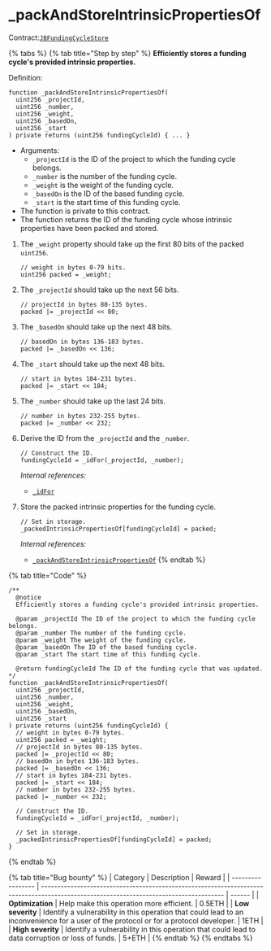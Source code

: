 # \_packAndStoreIntrinsicPropertiesOf

Contract:[`JBFundingCycleStore`](../)​

{% tabs %}
{% tab title="Step by step" %}
**Efficiently stores a funding cycle's provided intrinsic properties.**

Definition:

```solidity
function _packAndStoreIntrinsicPropertiesOf(
  uint256 _projectId,
  uint256 _number,
  uint256 _weight,
  uint256 _basedOn,
  uint256 _start
) private returns (uint256 fundingCycleId) { ... }
```

* Arguments:
  * `_projectId` is the ID of the project to which the funding cycle belongs.
  * `_number` is the number of the funding cycle.
  * `_weight` is the weight of the funding cycle.
  * `_basedOn` is the ID of the based funding cycle.
  * `_start` is the start time of this funding cycle.
* The function is private to this contract.
* The function returns the ID of the funding cycle whose intrinsic properties have been packed and stored.



1.  The `_weight` property should take up the first 80 bits of the packed `uint256`.

    ```solidity
    // weight in bytes 0-79 bits.
    uint256 packed = _weight;
    ```


2.  The `_projectId` should take up the next 56 bits.

    ```solidity
    // projectId in bytes 80-135 bytes.
    packed |= _projectId << 80;
    ```


3.  The `_basedOn` should take up the next 48 bits.

    ```solidity
    // basedOn in bytes 136-183 bytes.
    packed |= _basedOn << 136;
    ```


4.  The `_start` should take up the next 48 bits.

    ```solidity
    // start in bytes 184-231 bytes.
    packed |= _start << 184;
    ```


5.  The `_number` should take up the last 24 bits.

    ```solidity
    // number in bytes 232-255 bytes.
    packed |= _number << 232;
    ```


6.  Derive the ID from the `_projectId` and the `_number`.

    ```solidity
    // Construct the ID.
    fundingCycleId = _idFor(_projectId, _number);
    ```

    _Internal references:_

    * [`_idFor`](../read/\_idfor.md)


7.  Store the packed intrinsic properties for the funding cycle.

    ```solidity
    // Set in storage.
    _packedIntrinsicPropertiesOf[fundingCycleId] = packed;
    ```

    _Internal references:_

    * [`_packAndStoreIntrinsicPropertiesOf`](\_packandstoreintrinsicpropertiesof.md)
{% endtab %}

{% tab title="Code" %}
```solidity
/**
  @notice 
  Efficiently stores a funding cycle's provided intrinsic properties.

  @param _projectId The ID of the project to which the funding cycle belongs.
  @param _number The number of the funding cycle.
  @param _weight The weight of the funding cycle.
  @param _basedOn The ID of the based funding cycle.
  @param _start The start time of this funding cycle.

  @return fundingCycleId The ID of the funding cycle that was updated.
*/
function _packAndStoreIntrinsicPropertiesOf(
  uint256 _projectId,
  uint256 _number,
  uint256 _weight,
  uint256 _basedOn,
  uint256 _start
) private returns (uint256 fundingCycleId) {
  // weight in bytes 0-79 bytes.
  uint256 packed = _weight;
  // projectId in bytes 80-135 bytes.
  packed |= _projectId << 80;
  // basedOn in bytes 136-183 bytes.
  packed |= _basedOn << 136;
  // start in bytes 184-231 bytes.
  packed |= _start << 184;
  // number in bytes 232-255 bytes.
  packed |= _number << 232;

  // Construct the ID.
  fundingCycleId = _idFor(_projectId, _number);

  // Set in storage.
  _packedIntrinsicPropertiesOf[fundingCycleId] = packed;
}
```
{% endtab %}

{% tab title="Bug bounty" %}
| Category          | Description                                                                                                                            | Reward |
| ----------------- | -------------------------------------------------------------------------------------------------------------------------------------- | ------ |
| **Optimization**  | Help make this operation more efficient.                                                                                               | 0.5ETH |
| **Low severity**  | Identify a vulnerability in this operation that could lead to an inconvenience for a user of the protocol or for a protocol developer. | 1ETH   |
| **High severity** | Identify a vulnerability in this operation that could lead to data corruption or loss of funds.                                        | 5+ETH  |
{% endtab %}
{% endtabs %}

